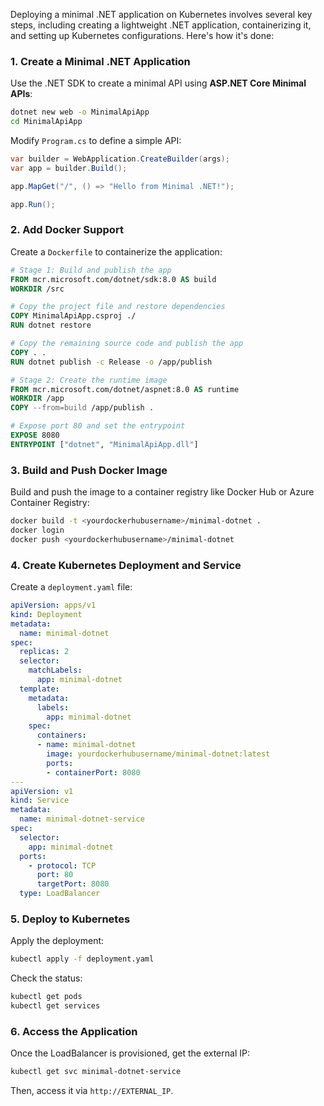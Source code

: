 Deploying a minimal .NET application on Kubernetes involves several key steps, including creating a lightweight .NET application, containerizing it, and setting up Kubernetes configurations. Here's how it's done:

### **1. Create a Minimal .NET Application**
Use the .NET SDK to create a minimal API using **ASP.NET Core Minimal APIs**:

```sh
dotnet new web -o MinimalApiApp
cd MinimalApiApp
```

Modify `Program.cs` to define a simple API:

```csharp
var builder = WebApplication.CreateBuilder(args);
var app = builder.Build();

app.MapGet("/", () => "Hello from Minimal .NET!");

app.Run();
```

### **2. Add Docker Support**
Create a `Dockerfile` to containerize the application:

```dockerfile
# Stage 1: Build and publish the app
FROM mcr.microsoft.com/dotnet/sdk:8.0 AS build
WORKDIR /src

# Copy the project file and restore dependencies
COPY MinimalApiApp.csproj ./
RUN dotnet restore

# Copy the remaining source code and publish the app
COPY . .
RUN dotnet publish -c Release -o /app/publish

# Stage 2: Create the runtime image
FROM mcr.microsoft.com/dotnet/aspnet:8.0 AS runtime
WORKDIR /app
COPY --from=build /app/publish .

# Expose port 80 and set the entrypoint
EXPOSE 8080
ENTRYPOINT ["dotnet", "MinimalApiApp.dll"]
```

### **3. Build and Push Docker Image**
Build and push the image to a container registry like Docker Hub or Azure Container Registry:

```sh
docker build -t <yourdockerhubusername>/minimal-dotnet .
docker login
docker push <yourdockerhubusername>/minimal-dotnet
```

### **4. Create Kubernetes Deployment and Service**
Create a `deployment.yaml` file:

```yaml
apiVersion: apps/v1
kind: Deployment
metadata:
  name: minimal-dotnet
spec:
  replicas: 2
  selector:
    matchLabels:
      app: minimal-dotnet
  template:
    metadata:
      labels:
        app: minimal-dotnet
    spec:
      containers:
      - name: minimal-dotnet
        image: yourdockerhubusername/minimal-dotnet:latest
        ports:
        - containerPort: 8080
---
apiVersion: v1
kind: Service
metadata:
  name: minimal-dotnet-service
spec:
  selector:
    app: minimal-dotnet
  ports:
    - protocol: TCP
      port: 80
      targetPort: 8080
  type: LoadBalancer
```

### **5. Deploy to Kubernetes**
Apply the deployment:

```sh
kubectl apply -f deployment.yaml
```

Check the status:

```sh
kubectl get pods
kubectl get services
```

### **6. Access the Application**
Once the LoadBalancer is provisioned, get the external IP:

```sh
kubectl get svc minimal-dotnet-service
```

Then, access it via `http://EXTERNAL_IP`.


